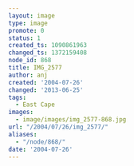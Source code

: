```yaml
---
layout: image
type: image
promote: 0
status: 1
created_ts: 1090861963
changed_ts: 1372159408
node_id: 868
title: IMG_2577
author: anj
created: '2004-07-26'
changed: '2013-06-25'
tags:
  - East Cape
images:
  - image/images/img_2577-868.jpg
url: "/2004/07/26/img_2577/"
aliases:
  - "/node/868/"
date: '2004-07-26'
---
```


